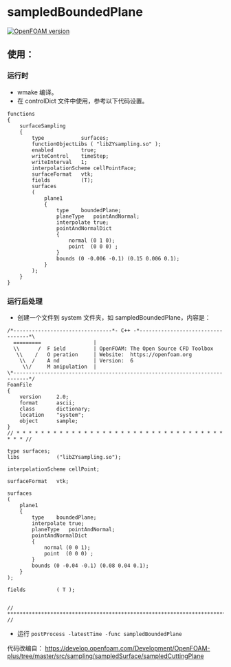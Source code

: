 # sampledBoundedPlane

[![OpenFOAM version](https://img.shields.io/badge/OpenFOAM-7-brightgreen)](https://github.com/OpenFOAM/OpenFOAM-7)

## 使用：
### 运行时
- wmake 编译。
- 在 controlDict 文件中使用，参考以下代码设置。
```
functions
{
    surfaceSampling
    {
        type            surfaces;
        functionObjectLibs ( "libZYsampling.so" );
        enabled         true;
        writeControl    timeStep;
        writeInterval   1;
        interpolationScheme cellPointFace;
        surfaceFormat   vtk;
        fields          (T);
        surfaces
        (
            plane1
            {
                type    boundedPlane;
                planeType   pointAndNormal;
                interpolate true;
                pointAndNormalDict
                {
                    normal (0 1 0);
                    point  (0 0 0) ;
                }
                bounds (0 -0.006 -0.1) (0.15 0.006 0.1);
            }    
        );
    }
}
```
### 运行后处理
- 创建一个文件到 system 文件夹，如 sampledBoundedPlane，内容是：
```
/*--------------------------------*- C++ -*----------------------------------*\
  =========                 |
  \\      /  F ield         | OpenFOAM: The Open Source CFD Toolbox
   \\    /   O peration     | Website:  https://openfoam.org
    \\  /    A nd           | Version:  6
     \\/     M anipulation  |
\*---------------------------------------------------------------------------*/
FoamFile
{
    version     2.0;
    format      ascii;
    class       dictionary;
    location    "system";
    object      sample;
}
// * * * * * * * * * * * * * * * * * * * * * * * * * * * * * * * * * * * * * //

type surfaces;
libs            ("libZYsampling.so");

interpolationScheme cellPoint;

surfaceFormat   vtk;

surfaces
(
    plane1
    {
        type    boundedPlane;
        interpolate true;
        planeType   pointAndNormal;
        pointAndNormalDict
        {
            normal (0 0 1);
            point  (0 0 0) ;
        }
        bounds (0 -0.04 -0.1) (0.08 0.04 0.1);
    }    
);

fields          ( T );


// ************************************************************************* //
```
- 运行 ``postProcess -latestTime -func sampledBoundedPlane``



代码改编自：
https://develop.openfoam.com/Development/OpenFOAM-plus/tree/master/src/sampling/sampledSurface/sampledCuttingPlane

